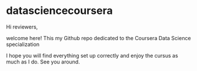 datasciencecoursera
===================

Hi reviewers,

welcome here! This my Github repo dedicated to the Coursera Data Science specialization

I hope you will find everything set up correctly and enjoy the cursus as much as I do. See you around.
